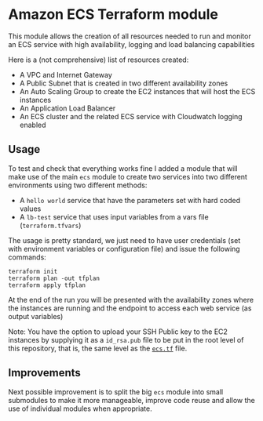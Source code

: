# Amazon ECS Terraform module

This module allows the creation of all resources needed to run and monitor an
ECS service with high availability, logging and load balancing capabilities

Here is a (not comprehensive) list of resources created:
- A VPC and Internet Gateway
- A Public Subnet that is created in two different availability zones
- An Auto Scaling Group to create the EC2 instances that will host the ECS instances
- An Application Load Balancer
- An ECS cluster and the related ECS service with Cloudwatch logging enabled

## Usage

To test and check that everything works fine I added a module that will make use
of the main `ecs` module to create two services into two different environments
using two different methods:
- A `hello world` service that have the parameters set with hard coded values
- A `lb-test` service that uses input variables from a vars file (`terraform.tfvars`) 

The usage is pretty standard, we just need to have user credentials (set with
environment variables or configuration file) and issue the following commands:
```
terraform init
terraform plan -out tfplan
terraform apply tfplan
```

At the end of the run you will be presented with the availability zones where
the instances are running and the endpoint to access each web service (as
output variables)

Note: You have the option to upload your SSH Public key to the EC2 instances by supplying
it as a `id_rsa.pub` file to be put in the root level of this repository,
that is, the same level as the [`ecs.tf`](ecs.tf) file.

## Improvements

Next possible improvement is to split the big `ecs` module into small submodules to
make it more manageable, improve code reuse and allow the use of individual modules
when appropriate.
